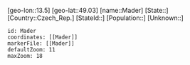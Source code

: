 ﻿---
location: [49.03,13.5]
mapzoom: [7,12] 
mapmarker: city 
type: City
tags:
- geo/City


SpocWebEntityId: 32207
isDeleted: false
confidential: public

---
[geo-lon::13.5]
[geo-lat::49.03]
[name::Mader]
[State::]
[Country::Czech_Rep.]
[StateId::]
[Population::]
[Unknown::]


```leaflet
id: Mader
coordinates: [[Mader]]
markerFile: [[Mader]]
defaultZoom: 11 
maxZoom: 18
```
